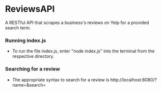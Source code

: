 # ReviewsAPI
A RESTful API that scrapes a business's reviews on Yelp for a provided search term.

### Running index.js
* To run the file index.js, enter "node index.js" into the terminal from the respective directory.

### Searching for a review
* The appropriate syntax to search for a review is http://localhost:8080/?name=<insert business name>&search=<insert search term>
